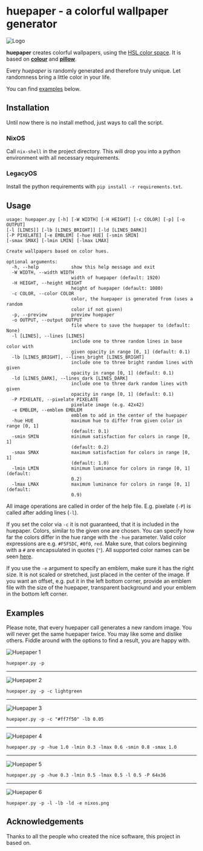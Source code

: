 # huepaper - a colorful wallpaper generator

![Logo](./images/logo.png)

**huepaper** creates colorful wallpapers, using the [HSL color
space](https://en.wikipedia.org/wiki/HSL_and_HSV). It is based on
[**colour**](https://github.com/vaab/colour) and
[**pillow**](https://python-pillow.org/).

Every *huepaper* is randomly generated and therefore truly unique. Let
randomness bring a little color in your life.

You can find [examples](#examples) below.

## Installation

Until now there is no install method, just ways to call the script.

### NixOS

Call `nix-shell` in the project directory. This will drop you into a
python environment with all necessary requirements.

### LegacyOS

Install the python requirements with `pip install -r requirements.txt`.

## Usage

    usage: huepaper.py [-h] [-W WIDTH] [-H HEIGHT] [-c COLOR] [-p] [-o OUTPUT]
    [-l [LINES]] [-lb [LINES_BRIGHT]] [-ld [LINES_DARK]]
    [-P PIXELATE] [-e EMBLEM] [-hue HUE] [-smin SMIN]
    [-smax SMAX] [-lmin LMIN] [-lmax LMAX]
    
    Create wallpapers based on color hues.
    
    optional arguments:
      -h, --help            show this help message and exit
      -W WIDTH, --width WIDTH
                            width of huepaper (default: 1920)
      -H HEIGHT, --height HEIGHT
                            height of huepaper (default: 1080)
      -c COLOR, --color COLOR
                            color, the huepaper is generated from (uses a random
                            color if not given)
      -p, --preview         preview huepaper
      -o OUTPUT, --output OUTPUT
                            file where to save the huepaper to (default: None)
      -l [LINES], --lines [LINES]
                            include one to three random lines in base color with
                            given opacity in range [0, 1] (default: 0.1)
      -lb [LINES_BRIGHT], --lines_bright [LINES_BRIGHT]
                            include one to three bright random lines with given
                            opacity in range [0, 1] (default: 0.1)
      -ld [LINES_DARK], --lines_dark [LINES_DARK]
                            include one to three dark random lines with given
                            opacity in range [0, 1] (default: 0.1)
      -P PIXELATE, --pixelate PIXELATE
                            pixelate image (e.g. 42x42)
      -e EMBLEM, --emblem EMBLEM
                            emblem to add in the center of the huepaper
      -hue HUE              maximum hue to differ from given color in range [0, 1]
                            (default: 0.1)
      -smin SMIN            minimum satisfaction for colors in range [0, 1]
                            (default: 0.2)
      -smax SMAX            maximum satisfaction for colors in range [0, 1]
                            (default: 1.0)
      -lmin LMIN            minimum luminance for colors in range [0, 1] (default:
                            0.2)
      -lmax LMAX            maximum luminance for colors in range [0, 1] (default:
                            0.9)

All image operations are called in order of the help file. E.g. pixelate
(`-P`) is called after adding lines (`-l`).

If you set the color via `-c` it is not guaranteed, that it is included
in the huepaper. Colors, similar to the given one are chosen. You can
specify how far the colors differ in the hue range with the `-hue`
parameter. Valid color expressions are e.g. `#F5F5DC`, `#0f0`, `red`.
Make sure, that colors beginning with a `#` are encapsulated in quotes
(`"`). All supported color names can be seen
[here](https://www.w3schools.com/colors/colors_names.asp).

If you use the `-e` argument to specify an emblem, make sure it has the
right size. It is not scaled or stretched, just placed in the center of
the image. If you want an offset, e.g. put it in the left bottom corner,
provide an emblem file with the size of the huepaper, transparent
background and your emblem in the bottom left corner.

## Examples

Please note, that every huepaper call generates a new random image. You
will never get the same huepaper twice. You may like some and dislike
others. Fiddle around with the options to find a result, you are happy
with.

![Huepaper 1](./images/huepaper_1.png)

`huepaper.py -p`

-----

![Huepaper 2](./images/huepaper_2.png)

`huepaper.py -p -c lightgreen`

-----

![Huepaper 3](./images/huepaper_3.png)

`huepaper.py -p -c "#ff7f50" -lb 0.05`

-----

![Huepaper 4](./images/huepaper_4.png)

`huepaper.py -p -hue 1.0 -lmin 0.3 -lmax 0.6 -smin 0.8 -smax 1.0`

-----

![Huepaper 5](./images/huepaper_5.png)

`huepaper.py -p -hue 0.3 -lmin 0.5 -lmax 0.5 -l 0.5 -P 64x36`

-----

![Huepaper 6](./images/huepaper_6.png)

`huepaper.py -p -l -lb -ld -e nixos.png`

## Acknowledgements

Thanks to all the people who created the nice software, this project in
based on.
